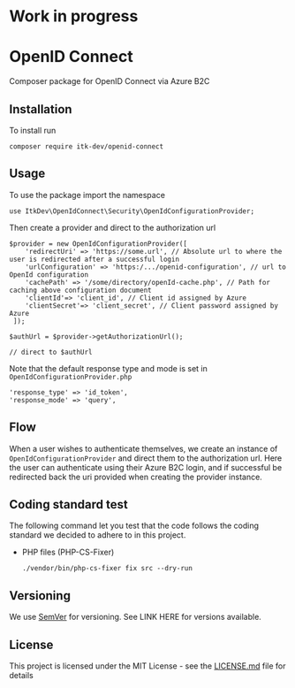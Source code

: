 # Work in progress

# OpenID Connect

Composer package for OpenID Connect via Azure B2C

## Installation

To install run

```shell
composer require itk-dev/openid-connect
```

## Usage

To use the package import the namespace

```
use ItkDev\OpenIdConnect\Security\OpenIdConfigurationProvider;
```

Then create a provider and direct to the authorization url

```
$provider = new OpenIdConfigurationProvider([
    'redirectUri' => 'https://some.url', // Absolute url to where the user is redirected after a successful login            
    'urlConfiguration' => 'https:/.../openid-configuration', // url to OpenId configuration
    'cachePath' => '/some/directory/openId-cache.php', // Path for caching above configuration document
    'clientId'=> 'client_id', // Client id assigned by Azure
    'clientSecret'=> 'client_secret', // Client password assigned by Azure
 ]);

$authUrl = $provider->getAuthorizationUrl();

// direct to $authUrl
```

Note that the default response type and mode
is set in ```OpenIdConfigurationProvider.php```

```
'response_type' => 'id_token',
'response_mode' => 'query',
```


## Flow

When a user wishes to authenticate themselves, we create an instance of
`OpenIdConfigurationProvider` and direct them to the authorization url.
Here the user can authenticate using their Azure B2C login, and if successful be redirected
back the uri provided when creating the provider instance.

## Coding standard test

The following command let you test that the code follows the coding standard we decided to adhere to in this project.
* PHP files (PHP-CS-Fixer)

    ```
    ./vendor/bin/php-cs-fixer fix src --dry-run
    ```

## Versioning

We use [SemVer](http://semver.org/) for versioning. 
See LINK HERE for versions available.

## License 
This project is licensed under the MIT License - see the
[LICENSE.md](LICENSE.md) file for details